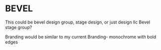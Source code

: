 # BEVEL

This could be bevel design group, stage design, or just design llc
Bevel stage group?

Branding would be similar to my current Branding- monochrome with bold edges